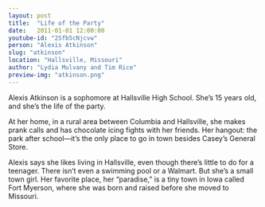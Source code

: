 ```yaml
---
layout: post
title:  "Life of the Party"
date:   2011-01-01 12:00:00
youtube-id: "2Sfb5cNjcvw"
person: "Alexis Atkinson"
slug: "atkinson"
location: "Hallsville, Missouri"
author: "Lydia Mulvany and Tim Rice"
preview-img: "atkinson.png"
---
```


Alexis Atkinson is a sophomore at Hallsville High School. She’s 15 years old, and she’s the life of the party.

At her home, in a rural area between Columbia and Hallsville, she makes prank calls and has chocolate icing fights with her friends. Her hangout: the park after school—it’s the only place to go in town besides Casey’s General Store.

Alexis says she likes living in Hallsville, even though there’s little to do for a teenager. There isn’t even a swimming pool or a Walmart. But she’s a small town girl. Her favorite place, her “paradise,” is a tiny town in Iowa called Fort Myerson, where she was born and raised before she moved to Missouri.